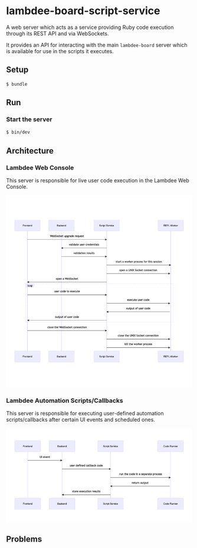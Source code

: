 <!-- <script src="https://cdn.jsdelivr.net/npm/mermaid/dist/mermaid.min.js"></script>
<script>
  mermaid.initialize({startOnLoad:true});
</script> -->

# lambdee-board-script-service

A web server which acts as a service providing Ruby code execution through its REST API
and via WebSockets.

It provides an API for interacting with the main `lambdee-board` server
which is available for use in the scripts it executes.

## Setup

```sh
$ bundle
```

## Run

### Start the server

```sh
$ bin/dev
```

## Architecture

### Lambdee Web Console

This server is responsible for live user code execution
in the Lambdee Web Console.

<!-- <div class='mermaid'>
sequenceDiagram
    participant Frontend
    participant Backend
    participant Script Service
    participant REPL Worker
    Frontend->>Script Service: WebSocket upgrade request
    Script Service->>Backend: validate user credentials
    Backend->>Script Service: validation results
    Script Service->>+REPL Worker: start a worker process for this session
    Script Service->>REPL Worker: open a UNIX Socket connection
    Script Service->>Frontend: open a WebSocket
    loop
        Frontend->>Script Service: user code to execute
        Script Service->>REPL Worker: execute user code
        REPL Worker->>Script Service: output of user code
        Script Service->>Frontend: output of user code
    end
    Frontend->>Script Service: close the WebSocket connection
    Script Service->>REPL Worker: close the UNIX Socket connection
    Script Service->>REPL Worker: kill the worker process
</div> -->

![Web Console Sequence Diagram](./assets/readme/web_console_sequence_diagram.png)

### Lambdee Automation Scripts/Callbacks

This server is responsible for executing user-defined
automation scripts/callbacks after certain UI events and scheduled ones.

<!-- <div class='mermaid'>
sequenceDiagram
    participant Frontend
    participant Backend
    participant Script Service
    participant Code Runner
    Frontend->>Backend: UI event
    Backend->>Script Service: user defined callback code
    Script Service->>+Code Runner: run the code in a separate process
    Code Runner->>Script Service: return output
    Script Service->>Backend: store execution results
</div> -->

![Code Runner Sequence Diagram](./assets/readme/code_runner_sequence_diagram.png)

## Problems
